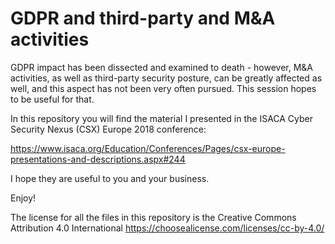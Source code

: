 # GDPR and third-party and M&A activities

GDPR impact has been dissected and examined to death - however, M&A activities, as well as third-party security posture, can be greatly affected as well, and this aspect has not been very often pursued. This session hopes to be useful for that.

In this repository you will find the material I presented in the ISACA Cyber Security Nexus (CSX) Europe 2018 conference:

https://www.isaca.org/Education/Conferences/Pages/csx-europe-presentations-and-descriptions.aspx#244

I hope they are useful to you and your business.

Enjoy!

The license for all the files in this repository is the Creative Commons Attribution 4.0 International https://choosealicense.com/licenses/cc-by-4.0/
